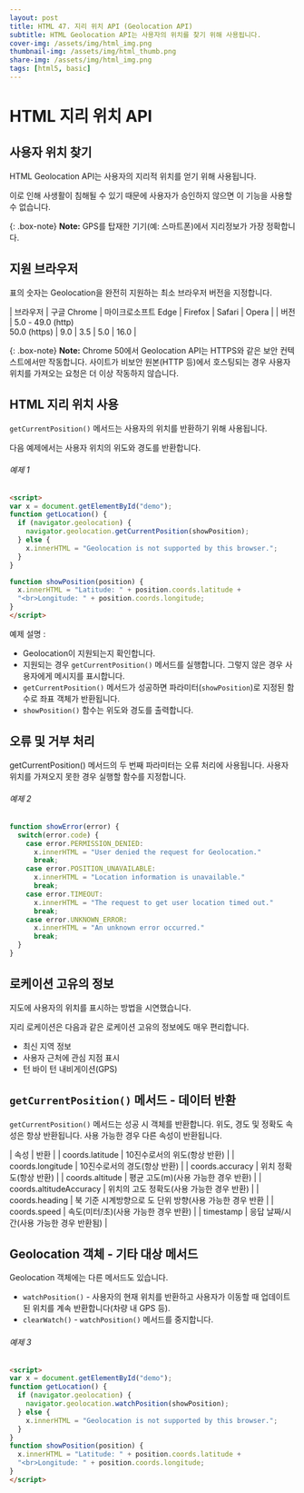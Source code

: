 ```yaml
---
layout: post
title: HTML 47. 지리 위치 API (Geolocation API)
subtitle: HTML Geolocation API는 사용자의 위치를 찾기 위해 사용됩니다.
cover-img: /assets/img/html_img.png
thumbnail-img: /assets/img/html_thumb.png
share-img: /assets/img/html_img.png
tags: [html5, basic]
---
```


# HTML 지리 위치 API

## 사용자 위치 찾기

HTML Geolocation API는 사용자의 지리적 위치를 얻기 위해 사용됩니다.

이로 인해 사생활이 침해될 수 있기 때문에 사용자가 승인하지 않으면 이 기능을 사용할 수 없습니다.

{: .box-note}
**Note:**  GPS를 탑재한 기기(예: 스마트폰)에서 지리정보가 가장 정확합니다.

## 지원 브라우저

표의 숫자는 Geolocation을 완전히 지원하는 최소 브라우저 버전을 지정합니다.

| 브라우저 | 구글 Chrome | 마이크로소프트 Edge | Firefox | Safari | Opera |
| 버전 | 5.0 - 49.0 (http)<br>50.0 (https) | 9.0 | 3.5 | 5.0 | 16.0 |

{: .box-note}
**Note:** Chrome 50에서 Geolocation API는 HTTPS와 같은 보안 컨텍스트에서만 작동합니다. 사이트가 비보안 원본(HTTP 등)에서 호스팅되는 경우 사용자 위치를 가져오는 요청은 더 이상 작동하지 않습니다.

## HTML 지리 위치 사용

```getCurrentPosition()``` 메서드는 사용자의 위치를 반환하기 위해 사용됩니다.

다음 예제에서는 사용자 위치의 위도와 경도를 반환합니다.

###### 예제 1

```html
<script>
var x = document.getElementById("demo");
function getLocation() {
  if (navigator.geolocation) {
    navigator.geolocation.getCurrentPosition(showPosition);
  } else {
    x.innerHTML = "Geolocation is not supported by this browser.";
  }
}

function showPosition(position) {
  x.innerHTML = "Latitude: " + position.coords.latitude +
  "<br>Longitude: " + position.coords.longitude;
}
</script>
```

예제 설명 : 

+ Geolocation이 지원되는지 확인합니다.
+ 지원되는 경우 ```getCurrentPosition()``` 메서드를 실행합니다. 그렇지 않은 경우 사용자에게 메시지를 표시합니다.
+ ```getCurrentPosition()``` 메서드가 성공하면 파라미터(```showPosition```)로 지정된 함수로 좌표 객체가 반환됩니다.
+ ```showPosition()``` 함수는 위도와 경도를 출력합니다.

## 오류 및 거부 처리

getCurrentPosition() 메서드의 두 번째 파라미터는 오류 처리에 사용됩니다. 사용자 위치를 가져오지 못한 경우 실행할 함수를 지정합니다.

###### 예제 2

```javascript
function showError(error) {
  switch(error.code) {
    case error.PERMISSION_DENIED:
      x.innerHTML = "User denied the request for Geolocation."
      break;
    case error.POSITION_UNAVAILABLE:
      x.innerHTML = "Location information is unavailable."
      break;
    case error.TIMEOUT:
      x.innerHTML = "The request to get user location timed out."
      break;
    case error.UNKNOWN_ERROR:
      x.innerHTML = "An unknown error occurred."
      break;
  }
}
```

## 로케이션 고유의 정보

지도에 사용자의 위치를 표시하는 방법을 시연했습니다.

지리 로케이션은 다음과 같은 로케이션 고유의 정보에도 매우 편리합니다.

+ 최신 지역 정보
+ 사용자 근처에 관심 지점 표시
+ 턴 바이 턴 내비게이션(GPS)

## ```getCurrentPosition()``` 메서드 - 데이터 반환

```getCurrentPosition()``` 메서드는 성공 시 객체를 반환합니다. 위도, 경도 및 정확도 속성은 항상 반환됩니다. 사용 가능한 경우 다른 속성이 반환됩니다.

| 속성 | 반환 |
| coords.latitude | 10진수로서의 위도(항상 반환) |
| coords.longitude | 10진수로서의 경도(항상 반환) |
| coords.accuracy | 위치 정확도(항상 반환) |
| coords.altitude | 평균 고도(m)(사용 가능한 경우 반환) |
| coords.altitudeAccuracy | 위치의 고도 정확도(사용 가능한 경우 반환) |
| coords.heading | 북 기준 시계방향으로 도 단위 방향(사용 가능한 경우 반환 |
| coords.speed | 속도(미터/초)(사용 가능한 경우 반환) |
| timestamp | 응답 날짜/시간(사용 가능한 경우 반환됨) |

## Geolocation 객체 - 기타 대상 메서드

Geolocation 객체에는 다른 메서드도 있습니다.

+ ```watchPosition()``` - 사용자의 현재 위치를 반환하고 사용자가 이동할 때 업데이트된 위치를 계속 반환합니다(차량 내 GPS 등).
+ ```clearWatch()``` - ```watchPosition()``` 메서드를 중지합니다.

###### 예제 3

```html
<script>
var x = document.getElementById("demo");
function getLocation() {
  if (navigator.geolocation) {
    navigator.geolocation.watchPosition(showPosition);
  } else {
    x.innerHTML = "Geolocation is not supported by this browser.";
  }
}
function showPosition(position) {
  x.innerHTML = "Latitude: " + position.coords.latitude +
  "<br>Longitude: " + position.coords.longitude;
}
</script>
```
